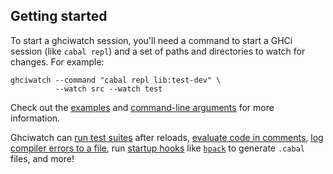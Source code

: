 ## Getting started

To start a ghciwatch session, you'll need a command to start a GHCi session
(like `cabal repl`) and a set of paths and directories to watch for changes.
For example:

    ghciwatch --command "cabal repl lib:test-dev" \
              --watch src --watch test

Check out the [examples](cli.md#examples) and [command-line
arguments](cli.md#options) for more information.

Ghciwatch can [run test suites](cli.md#--test-ghci) after reloads, [evaluate
code in comments](cli.md#--enable-eval), [log compiler errors to a
file](cli.md#--error-file), run [startup hooks](cli.md#--before-startup-shell)
like [`hpack`][hpack] to generate `.cabal` files, and more!

[hpack]: https://github.com/sol/hpack
